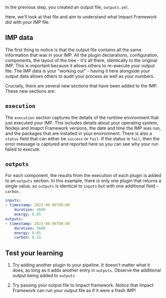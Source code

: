 In the previous step, you created an output file, `outputs.yml`.

Here, we'll look at that file and aim to understand what Impact Framework *did* with your IMP file.

## IMP data

The first thing to notice is that the output file contains all the same information that was in your IMP. All the plugin declarations, configuration, components, the layout of the tree - it's all there, identically to the original IMP. This is important because it allows others to re-execute your output file. The IMP data is your "working out" - having it here alongside your output data allows others to audit your process as well as your numbers.

Crucially, there are several new sections that have been added to the IMP. These new sections are:

## `execution`

The `execution` section captures the details of the runtime environment that just executed your IMP. This includes details about your operating system, Nodejs and Imapct Framework versions, the date and time the IMP was run, and the packages that are installed in your environment. There is also a `status` field that can either be `success` or `fail`. If the status is `fail`, then the error message is captured and reported here so you can see why your run failed to execute.

## `outputs`

For each component, the results from the execution of each plugin is added to an `outputs` section. In this example, there is only one plugin that returns a single value, so `outputs` is identical to `inputs` but with one additional field - `carbon`.

```yaml
inputs:
- timestamp: 2023-08-06T00:00
    duration: 3600
    energy: 0.05
outputs:
- timestamp: 2023-08-06T00:00
    duration: 3600
    energy: 0.05
    carbon: 8.15
```

## Test your learning

1) Try adding another plugin to your pipeline. It doesn't matter what it does, as long as it adds another entry in `outputs`. Observe the additional output being added to `outputs`
   
2) Try passing your output file to Impact framework. Notice that Impact Framework can run your output file as if it were a fresh IMP! 
